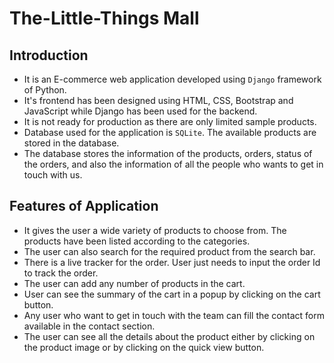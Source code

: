 # The-Little-Things Mall

## Introduction

* It is an E-commerce web application developed using ```Django``` framework of Python.
* It's frontend has been designed using HTML, CSS, Bootstrap and JavaScript while Django has been used for the backend.
* It is not ready for production as there are only limited sample products.
* Database used for the application is ```SQLite```. The available products are stored in the database.
* The database stores the information of the products, orders, status of the orders, and also the information of all the people who wants to get in touch with us.

## Features of Application

* It gives the user a wide variety of products to choose from. The products have been listed according to the categories.
* The user can also search for the required product from the search bar.
* There is a live tracker for the order. User just needs to input the order Id to track the order. 
* The user can add any number of products in the cart.
* User can see the summary of the cart in a popup by clicking on the cart button.
* Any user who want to get in touch with the team can fill the contact form available in the contact section.
* The user can see all the details about the product either by clicking on the product image or by clicking on the quick view button.

